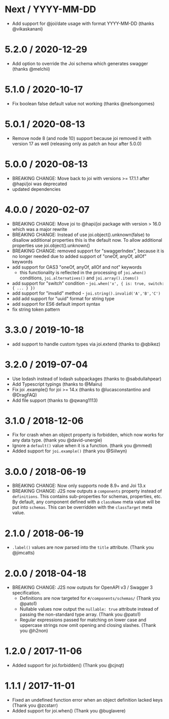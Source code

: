 Next / YYYY-MM-DD
=================

  * Add support for @joi/date usage with format YYYY-MM-DD (thanks @vikaskanani)

5.2.0 / 2020-12-29
==================

  * Add option to override the Joi schema which generates swagger (thanks @melchii)

5.1.0 / 2020-10-17
==================

  * Fix boolean false default value not working (thanks @nelsongomes)

5.0.1 / 2020-08-13
==================

  * Remove node 8 (and node 10) support because joi removed it with version 17 as well
    (releasing only as patch an hour after 5.0.0)

5.0.0 / 2020-08-13
==================

  * BREAKING CHANGE: Move back to joi with versions >= 17.1.1 after @hapi/joi was deprecated
  * updated dependencies

4.0.0 / 2020-02-07
==================

  * BREAKING CHANGE: Move joi to @hapi/joi package with version > 16.0 which was a major rewrite
  * BREAKING CHANGE: Instead of use joi.object().unknown(false) to disallow additional properties
      this is the default now. To allow additional properties use joi.object().unknown()
  * BREAKING CHANGE: removed support for "swaggerIndex", because it is no longer needed due to added support of "oneOf, anyOf, allOf" keywords
  * add support for OAS3 "oneOf, anyOf, allOf and not" keywords
    - this functionality is reflected in the processing of `joi.when()` conditions, `joi.alternatives()` and `joi.array().items()`
  * add support for "switch" condition - `joi.when('x', { is: true, switch: { ... } })`
  * add support for "invalid" method - `joi.string().invalid('A','B','C')`
  * add add support for "uuid" format for string type
  * add support for ES6 default import syntax
  * fix string token pattern

3.3.0 / 2019-10-18
==================

  * add support to handle custom types via joi.extend (thanks to @qbikez)

3.2.0 / 2019-07-04
==================

  * Use lodash instead of lodash subpackages (thanks to @sabdullahpear)
  * Add Typescript typings (thanks to @Mairu)
  * Fix joi .example() for joi >= 14.x (thanks to @lucasconstantino and @DragFAQ)
  * Add file support (thanks to @qwang1113)

3.1.0 / 2018-12-06
==================

  * Fix for crash when an object property is forbidden, which now works for any data type. (thank you @david-unergie)
  * Ignore a `default()` value when it is a function. (thank you @mmed)
  * Added support for `joi.example()` (thank you @Siilwyn)

3.0.0 / 2018-06-19
==================

  * BREAKING CHANGE: Now only supports node 8.9+ and Joi 13.x
  * BREAKING CHANGE: J2S now outputs a `components` property instead of `definitions`. This contains sub-properties for schemas, properties, etc. By default, any component defined with a `className` meta value will be put into `schemas`. This can be overridden with the `classTarget` meta value.

2.1.0 / 2018-06-19
==================

  * `.label()` values are now parsed into the `title` attribute. (Thank you @jimcatts)

2.0.0 / 2018-04-18
==================

  * BREAKING CHANGE: J2S now outputs for OpenAPI v3 / Swagger 3 specification.
    * Definitions are now targeted for `#/components/schemas/` (Thank you @pato1)
    * Nullable values now output the `nullable: true` attribute instead of passing the non-standard type array. (Thank you @pato1)
    * Regular expressions passed for matching on lower case and uppercase strings now omit opening and closing slashes. (Thank you @h2non)

1.2.0 / 2017-11-06
==================

  * Added support for joi.forbidden() (Thank you @cjnqt)


1.1.1 / 2017-11-01
==================

  * Fixed an undefined function error when an object definition lacked keys (Thank you @zcstarr)
  * Added support for joi.when() (Thank you @buglavere)
